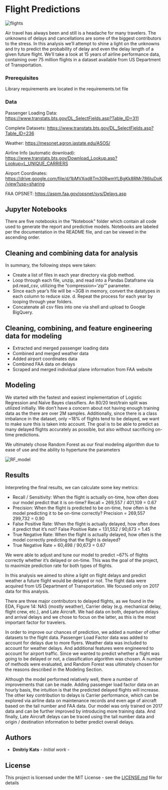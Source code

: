 # Flight Predictions

![flights](https://user-images.githubusercontent.com/47621473/59705749-e0e83a80-91b3-11e9-9024-6e946e5a7175.png)

Air travel has always been and still is a headache for many travelers. The unknowns of delays and cancellations are some of the biggest contributors to the stress. In this analysis we’ll attempt to shine a light on the unknowns and try to predict the probability of delay and even the delay length of a given future flight. We’ll take a look at 15 years of airline performance data, containing over 75 million flights in a dataset available from US Department of Transportation.

### Prerequisites

Library requirements are located in the requirements.txt file

### Data

Passenger Loading Data:
https://www.transtats.bts.gov/DL_SelectFields.asp?Table_ID=311

Complete Datasets:
https://www.transtats.bts.gov/DL_SelectFields.asp?Table_ID=236

Weather:
https://mesonet.agron.iastate.edu/ASOS/

Airline Info (automatic download):
https://www.transtats.bts.gov/Download_Lookup.asp?Lookup=L_UNIQUE_CARRIERS

Airport Coordinates:
https://drive.google.com/file/d/1bMVXqd8Tm30RwmYLBgKk8RMr786IuDoK/view?usp=sharing

FAA OPSNET:
https://aspm.faa.gov/opsnet/sys/Delays.asp

## Jupyter Notebooks

There are five notebooks in the "Notebook" folder which contain all code used to generate the report and predictive models. Notebooks are labeled per the documentation in the README file, and can be viewed in the ascending order.

## Cleaning and combining data for analysis

In summary, the following steps were taken:
 - Create a list of files in each year directory via glob method.
 - Loop through each file, unzip, and read into a Pandas Dataframe via pd.read_csv, utilizing the
“compression=’zip’” parameter.
 - Since each year’s file will be ~3GB in memory, convert the datatypes in each column to reduce size. d. Repeat the process for each year by looping through year folders.
 - Concatenate all csv files into one via shell and upload to Google BigQuery.

## Cleaning, combining, and feature engineering data for modeling

 - Extracted and merged passenger loading data
 - Combined and merged weather data
 - Added airport coordinates data
 - Combined FAA data on delays
 - Scraped and merged individual plane information from FAA website

## Modeling

We started with the fastest and easiest implementation of Logistic Regression and Naïve Bayes classifiers. An 80/20 test/train split was utilized initially. We don’t have a concern about not having enough training data as the there are over 2M samples. Additionally, since there is a class imbalance in the dataset, only ~18% of flights tend to be delayed, we want to make sure this is taken into account. The goal is to be able to predict as many delayed flights accurately as possible, but also without sacrificing on-time predictions.

We ultimately chose Random Forest as our final modeling algorithm due to ease of use and the ability to hypertune the parameters 

![RF_model](https://user-images.githubusercontent.com/47621473/59705629-a2528000-91b3-11e9-9bc3-4524ce7ae14d.png)

## Results

Interpreting the final results, we can calculate some key metrics:

 - Recall / Sensitivity: When the flight is actually on-time, how often does our model predict that it is on-time? Recall = 269,557 / 401,109 = 0.67
 - Precision: When the flight is predicted to be on-time, how often is the model predicting it to be on-time correctly? Precision = 269,557 299,732 = 0.90
 - False Positive Rate: When the flight is actually delayed, how often does it predict that it’s not? False Positive Rate = 131,552 / 90,673 = 1.45
 - True Negative Rate: When the flight is actually delayed, how often is the model correctly predicting that the flight is delayed?
 - True Negative Rate = 60,498 / 90,673 = 0.67

We were able to adjust and tune our model to predict ~67% of flights correctly whether it’s delayed or on-time. This was the goal of the project, to maximize prediction rate for both types of flights.



In this analysis we aimed to shine a light on flight delays and predict weather a future flight would be delayed or not. The flight data were acquired from US Department of Transportation. We focused only on 2017 data for this analysis.

There are three major contributors to delayed flights, as we found in the EDA, Figure 14: NAS (mostly weather), Carrier delay (e.g. mechanical delay, flight crew, etc.), and Late Aircraft.
We had data on both, departure delays and arrival delays and we chose to focus on the latter, as this is the most important factor for travelers.

In order to improve our chances of prediction, we added a number of other datasets to the flight data. Passenger Load Factor data was added to account for delays due to more flyers. Weather data was included to account for weather delays. And additional features were engineered to account for airport traffic.
Since we wanted to predict whether a flight was going to be delayed or not, a classification algorithm was chosen. A number of methods were evaluated, and Random Forest was ultimately chosen for the reasons described in the Modeling Section.

Although the model performed relatively well, there a number of improvements that can be made. Adding passenger load factor data on an hourly basis, the intuition is that the predicted delayed flights will increase. The other key contribution to delays is Carrier performance, which can be explored via airline data on maintenance records and even age of aircraft based on the tail number and FAA data. Our model was only trained on 2017 data and can be further improved by introducing more training data. And finally, Late Aircraft delays can be traced using the tail number data and origin / destination information to better predict overall delays.

## Authors

* **Dmitriy Kats** - *Initial work* - 

## License

This project is licensed under the MIT License - see the [LICENSE.md](LICENSE.md) file for details
